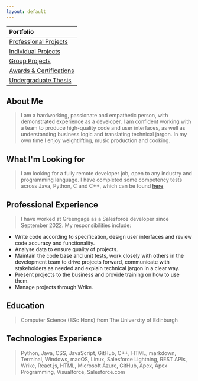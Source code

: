 ```yaml
---
layout: default
---
```


<!-- [Link to another page](./another-page.html). -->


| Portfolio                                                      |
|:---------------------------------------------------------------|
| [Professional Projects](./pages/salesforce-projects.html)      |
| [Individual Projects](./pages/individual-projects.html)        | 
| [Group Projects](./pages/group-projects.html)                  | 
| [Awards & Certifications](./pages/awards-and-certifications.md)|
| [Undergraduate Thesis](./pages/undergraduate-thesis.html)      |


## About Me

> I am a hardworking, passionate and empathetic person, with demonstrated experience as a developer. I am confident working with a team to produce high-quality code and user interfaces, as well as understanding business logic and translating technical jargon. In my own time I enjoy weightlifting, music production and cooking.

## What I'm Looking for

> I am looking for a fully remote developer job, open to any industry and programming language.
> I have completed some competency tests across Java, Python, C and C++, which can be found [here](https://github.com/moaylesbury/Language-Competency)

## Professional Experience
> I have worked at Greengage as a Salesforce developer since September 2022. My responsibilities include:

* Write code according to specification, design user interfaces and review code accuracy and functionality.
* Analyse data to ensure quality of projects.
* Maintain the code base and unit tests, work closely with others in the development team to drive projects forward, communicate with stakeholders as needed and explain technical jargon in a clear way.
* Present projects to the business and provide training on how to use them.
* Manage projects through Wrike.

## Education

> Computer Science (BSc Hons) from The University of Edinburgh

## Technologies Experience

> Python, Java, CSS, JavaScript, GitHub, C++, HTML, markdown, Terminal, Windows, macOS, Linux, Salesforce Lightning, REST APIs, Wrike, React.js, HTML, Microsoft Azure, GitHub, Apex, Apex Programming, Visualforce, Salesforce.com

